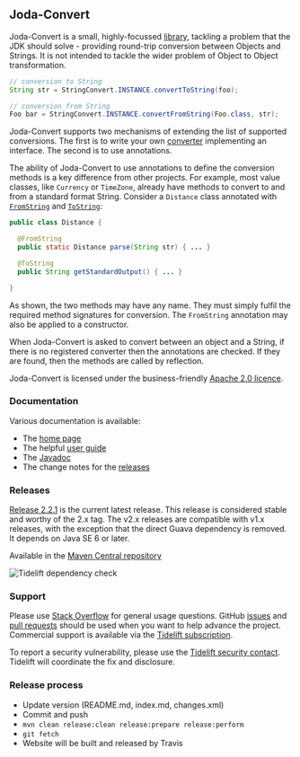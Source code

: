 Joda-Convert
------------

Joda-Convert is a small, highly-focussed [library](https://www.joda.org/joda-convert/apidocs/org.joda.convert/org/joda/convert/StringConvert.html), tackling a problem that the JDK should solve -
providing round-trip conversion between Objects and Strings.
It is not intended to tackle the wider problem of Object to Object transformation.

```java
// conversion to String
String str = StringConvert.INSTANCE.convertToString(foo);

// conversion from String
Foo bar = StringConvert.INSTANCE.convertFromString(Foo.class, str);
```

Joda-Convert supports two mechanisms of extending the list of supported conversions.
The first is to write your own [converter](https://www.joda.org/joda-convert/apidocs/org.joda.convert/org/joda/convert/TypedStringConverter.html) implementing an interface.
The second is to use annotations.

The ability of Joda-Convert to use annotations to define the conversion methods is a key difference from other projects.
For example, most value classes, like `Currency` or `TimeZone`, already have methods
to convert to and from a standard format String.
Consider a `Distance` class annotated with
[`FromString`](https://www.joda.org/joda-convert/apidocs/org.joda.convert/org/joda/convert/FromString.html) and
[`ToString`](https://www.joda.org/joda-convert/apidocs/org.joda.convert/org/joda/convert/ToString.html):

```java
public class Distance {

  @FromString
  public static Distance parse(String str) { ... }

  @ToString
  public String getStandardOutput() { ... }

}
```

As shown, the two methods may have any name. They must simply fulfil the required method signatures for conversion.
The `FromString` annotation may also be applied to a constructor.

When Joda-Convert is asked to convert between an object and a String, if there is no registered converter
then the annotations are checked. If they are found, then the methods are called by reflection.

Joda-Convert is licensed under the business-friendly [Apache 2.0 licence](https://www.joda.org/joda-convert/licenses.html).


### Documentation
Various documentation is available:

* The [home page](https://www.joda.org/joda-convert/)
* The helpful [user guide](https://www.joda.org/joda-convert/userguide.html)
* The [Javadoc](https://www.joda.org/joda-convert/apidocs/index.html)
* The change notes for the [releases](https://www.joda.org/joda-convert/changes-report.html)


### Releases
[Release 2.2.1](https://www.joda.org/joda-convert/download.html) is the current latest release.
This release is considered stable and worthy of the 2.x tag.
The v2.x releases are compatible with v1.x releases, with the exception that the direct Guava dependency is removed.
It depends on Java SE 6 or later.

Available in the [Maven Central repository](https://search.maven.org/search?q=g:org.joda%20AND%20a:joda-convert&core=gav)

![Tidelift dependency check](https://tidelift.com/badges/github/JodaOrg/joda-convert)


### Support
Please use [Stack Overflow](https://stackoverflow.com/search?q=joda-convert) for general usage questions.
GitHub [issues](https://github.com/JodaOrg/joda-convert/issues) and [pull requests](https://github.com/JodaOrg/joda-convert/pulls)
should be used when you want to help advance the project.
Commercial support is available via the
[Tidelift subscription](https://tidelift.com/subscription/pkg/maven-org-joda-joda-convert?utm_source=maven-org-joda-joda-convert&utm_medium=referral&utm_campaign=readme).

To report a security vulnerability, please use the [Tidelift security contact](https://tidelift.com/security).
Tidelift will coordinate the fix and disclosure.


### Release process

* Update version (README.md, index.md, changes.xml)
* Commit and push
* `mvn clean release:clean release:prepare release:perform`
* `git fetch`
* Website will be built and released by Travis
